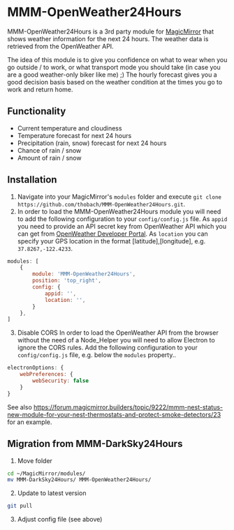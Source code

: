 # MMM-OpenWeather24Hours
MMM-OpenWeather24Hours is a 3rd party module for [MagicMirror](https://github.com/MichMich/MagicMirror) that shows weather information for the next 24 hours. The weather data is retrieved from the OpenWeather API.

The idea of this module is to give you confidence on what to wear when you go outside / to work, or what transport mode you should take (in case you are a good weather-only biker like me) ;) The hourly forecast gives you a good decision basis based on the weather condition at the times you go to work and return home.

## Functionality
* Current temperature and cloudiness
* Temperature forecast for next 24 hours
* Precipitation (rain, snow) forecast for next 24 hours
 * Chance of rain / snow
 * Amount of rain / snow

## Installation
1. Navigate into your MagicMirror's `modules` folder and execute `git clone https://github.com/thobach/MMM-OpenWeather24Hours.git`.
2. In order to load the MMM-OpenWeather24Hours module you will need to add the following configuration to your `config/config.js` file. As `appid` you need to provide an API secret key from OpenWeather API which you can get from [OpenWeather Developer Portal](https://home.openweathermap.org/api_keysv). As `location` you can specify your GPS location in the format [latitude],[longitude], e.g. `37.8267,-122.4233`.
````javascript
modules: [
	{
		module: 'MMM-OpenWeather24Hours',
		position: 'top_right',
		config: {
			appid: '',
			location: '',
		}
	},
]
````
3. Disable CORS
In order to load the OpenWeather API from the browser without the need of a Node_Helper you will need to allow Electron to ignore the CORS rules. Add the following configuration to your `config/config.js` file, e.g. below the `modules` property..
````javascript
electronOptions: {
    webPreferences: {
        webSecurity: false
    }
}
````
See also https://forum.magicmirror.builders/topic/9222/mmm-nest-status-new-module-for-your-nest-thermostats-and-protect-smoke-detectors/23 for an example.

## Migration from MMM-DarkSky24Hours
1. Move folder
````bash
cd ~/MagicMirror/modules/
mv MMM-DarkSky24Hours/ MMM-OpenWeather24Hours/
````
2. Update to latest version
````bash
git pull
````
3. Adjust config file (see above)

